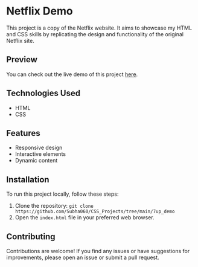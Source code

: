 # Netflix Demo

This project is a copy of the Netflix website. It aims to showcase my HTML and CSS skills by replicating the design and functionality of the original Netflix site.

## Preview

You can check out the live demo of this project [here](https://css-testing-subha.vercel.app/Netflix_Demo/index.html).

## Technologies Used

- HTML
- CSS

## Features

- Responsive design
- Interactive elements
- Dynamic content

## Installation

To run this project locally, follow these steps:

1. Clone the repository: `git clone https://github.com/Subha060/CSS_Projects/tree/main/7up_demo`
2. Open the `index.html` file in your preferred web browser.

## Contributing

Contributions are welcome! If you find any issues or have suggestions for improvements, please open an issue or submit a pull request.

